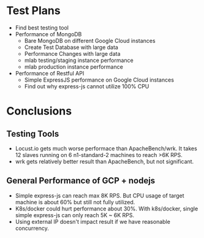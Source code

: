 # Test Plans

* Find best testing tool
* Performance of MongoDB
  - Bare MongoDB on different Google Cloud instances
  - Create Test Database with large data
  - Performance Changes with large data
  - mlab testing/staging instance performance
  - mlab production instance performance
* Performance of Restful API
  - Simple ExpressJS performance on Google Cloud instances
  - Find out why express-js cannot utilize 100% CPU

# Conclusions

## Testing Tools

- Locust.io gets much worse performace than ApacheBench/wrk. It takes 12 slaves running on 6 n1-standard-2 machines to reach >6K RPS.
- wrk gets relatively better result than ApacheBench, but not significant.

## General Performance of GCP + nodejs

- Simple express-js can reach max 8K RPS. But CPU usage of target machine is about 60% but still not fully utilized.
- K8s/docker could hurt performance about 30%. With k8s/docker, single simple express-js can only reach 5K ~ 6K RPS.
- Using external IP doesn't impact result if we have reasonable concurrency.
